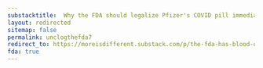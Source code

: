 ```yaml
---
substacktitle:  Why the FDA should legalize Pfizer's COVID pill immediately
layout: redirected
sitemap: false
permalink: unclogthefda7
redirect_to: https://moreisdifferent.substack.com/p/the-fda-has-blood-on-their-hands?r=60fy&utm_campaign=post&utm_medium=web&utm_source=twitter
fda: true
---
```

